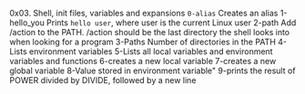 0x03. Shell, init files, variables and expansions
`0-alias` Creates an alias
 1-hello_you  Prints `hello user`, where user is the current Linux user
 2-path   Add /action to the PATH. /action should be the last directory the shell looks into when looking for a program
 3-Paths  Number of directories in the PATH
 4-Lists environment variables
 5-Lists all local variables and environment variables and functions
 6-creates a new local variable
 7-creates a new global variable
 8-Value stored in environment variable"
 9-prints the result of POWER divided by DIVIDE, followed by a new line
